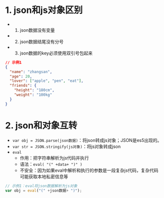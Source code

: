 # 1. json和js对象区别
+ 1. json数据没有变量
+ 2. json数据结尾没有分号
+ 3. json数据的key必须使用双引号包起来
```json
// 示例1
{
  "name": "zhangsan",
  "age": 20,
  "lover": ["apple", "pen", "eat"],
  "friends": {
    "height": "180cm",
    "weight": "100kg"
  }
}
```
# 2. json和对象互转
+ `var obj = JSON.parse(json数据)`：将json转成js对象；JSON是es5出现的。
+ `var str = JSON.stringify(js对象)`：将js对象转成json
+ `eval`
  - 作用：把字符串解析为js代码并执行
  - 语法：`eval( "(" +data+ ")" )`
  - 不安全：因为如果eval中解析和执行的参数是一段复杂js代码，复杂代码可能获取本地私密信息等
```js
// 示例1：eval将json数据解析为js对象
var obj = eval("(" +json数据+ ")");
```